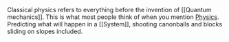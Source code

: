 Classical physics refers to everything before the invention of [[Quantum mechanics]]. This is what most people think of when you mention [Physics](Physics.md). Predicting what will happen in a [[System]], shooting canonballs and blocks sliding on slopes included. 